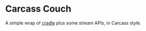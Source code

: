 # Carcass Couch

A simple wrap of [cradle](https://github.com/flatiron/cradle) plus some stream APIs, in Carcass style.
